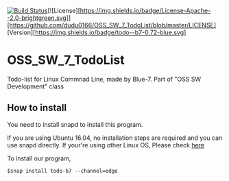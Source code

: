 [![Build Status](https://travis-ci.com/dudu0166/OSS_SW_7_TodoList.svg?branch=master)](https://travis-ci.com/dudu0166/OSS_SW_7_TodoList)[![License][https://img.shields.io/badge/License-Apache--2.0-brightgreen.svg]][https://github.com/dudu0166/OSS_SW_7_TodoList/blob/master/LICENSE]
[Version][https://img.shields.io/badge/todo--b7-0.72-blue.svg]
# OSS_SW_7_TodoList

Todo-list for Linux Commnad Line, made by Blue-7. Part of "OSS SW Development" class

## How to install

You need to install snapd to install this program. 

If you are using Ubuntu 16.04, no installation steps are required and you can use snapd directly.
If your're using other Linux OS, Please check [here](https://docs.snapcraft.io/core/install)

To install our program, 
```
$snap install todo-b7 --channel=edge
```
